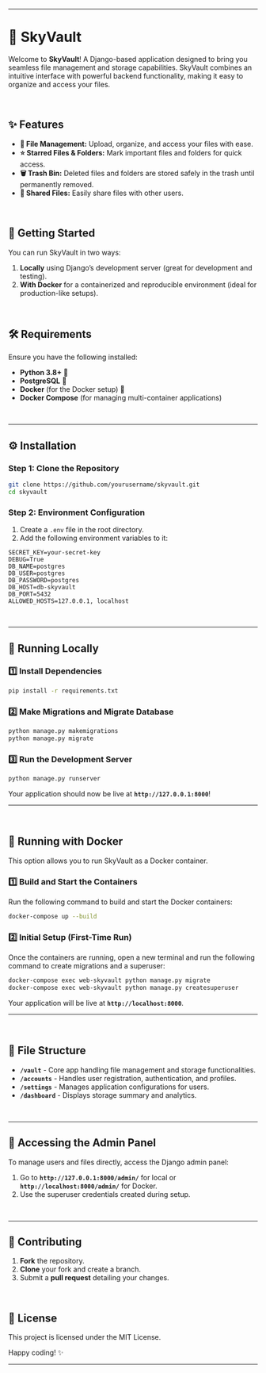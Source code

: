 
---

# 🌌 **SkyVault**

Welcome to **SkyVault**! A Django-based application designed to bring you seamless file management and storage capabilities. SkyVault combines an intuitive interface with powerful backend functionality, making it easy to organize and access your files. 

<br>

## ✨ **Features**

- **📂 File Management:** Upload, organize, and access your files with ease.
- **⭐ Starred Files & Folders:** Mark important files and folders for quick access.
- **🗑️ Trash Bin:** Deleted files and folders are stored safely in the trash until permanently removed.
- **👥 Shared Files:** Easily share files with other users.

<br>

## 🚀 **Getting Started**

You can run SkyVault in two ways:

1. **Locally** using Django’s development server (great for development and testing).
2. **With Docker** for a containerized and reproducible environment (ideal for production-like setups).

<br>

## 🛠️ **Requirements**

Ensure you have the following installed:

- **Python 3.8+** 🐍
- **PostgreSQL** 🐘
- **Docker** (for the Docker setup) 🐳
- **Docker Compose** (for managing multi-container applications)

<br>

---

## ⚙️ **Installation**

### Step 1: Clone the Repository

```bash
git clone https://github.com/yourusername/skyvault.git
cd skyvault
```

### Step 2: Environment Configuration

1. Create a `.env` file in the root directory.
2. Add the following environment variables to it:

```plaintext
SECRET_KEY=your-secret-key
DEBUG=True
DB_NAME=postgres
DB_USER=postgres
DB_PASSWORD=postgres
DB_HOST=db-skyvault
DB_PORT=5432
ALLOWED_HOSTS=127.0.0.1, localhost
```

<br>

---

## 🐍 **Running Locally**

### 1️⃣ Install Dependencies

```bash
pip install -r requirements.txt
```

### 2️⃣ Make Migrations and Migrate Database

```bash
python manage.py makemigrations
python manage.py migrate
```

### 3️⃣ Run the Development Server

```bash
python manage.py runserver
```

Your application should now be live at **`http://127.0.0.1:8000`**!

---

<br>

## 🐳 **Running with Docker**

This option allows you to run SkyVault as a Docker container.

### 1️⃣ Build and Start the Containers

Run the following command to build and start the Docker containers:

```bash
docker-compose up --build
```

### 2️⃣ Initial Setup (First-Time Run)

Once the containers are running, open a new terminal and run the following command to create migrations and a superuser:

```bash
docker-compose exec web-skyvault python manage.py migrate
docker-compose exec web-skyvault python manage.py createsuperuser
```

Your application will be live at **`http://localhost:8000`**.

---

<br>

## 📂 **File Structure**

- **`/vault`** - Core app handling file management and storage functionalities.
- **`/accounts`** - Handles user registration, authentication, and profiles.
- **`/settings`** - Manages application configurations for users.
- **`/dashboard`** - Displays storage summary and analytics.
  
<br>

---

## 🔗 **Accessing the Admin Panel**

To manage users and files directly, access the Django admin panel:

1. Go to **`http://127.0.0.1:8000/admin/`** for local or **`http://localhost:8000/admin/`** for Docker.
2. Use the superuser credentials created during setup.

<br>

---

## 🙌 **Contributing**

1. **Fork** the repository.
2. **Clone** your fork and create a branch.
3. Submit a **pull request** detailing your changes.

<br>

## 📜 **License**

This project is licensed under the MIT License. 

Happy coding! ✨

--- 

